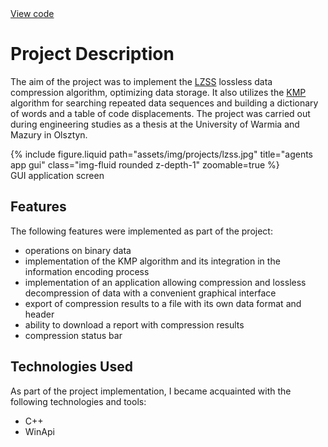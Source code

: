 <div class="links">
  <a href="https://github.com/Ziumper/LZSS" class="btn btn-amber btn-sm z-depth-0" role="button">View code <i class="fa-brands fa-github"></i></a>
</div>

# Project Description

The aim of the project was to implement the [LZSS](https://en.wikipedia.org/wiki/Lempel%E2%80%93Ziv%E2%80%93Storer%E2%80%93Szymanski) lossless data compression algorithm, optimizing data storage. It also utilizes the [KMP](https://en.wikipedia.org/wiki/Knuth%E2%80%93Morris%E2%80%93Pratt_algorithm) algorithm for searching repeated data sequences and building a dictionary of words and a table of code displacements. The project was carried out during engineering studies as a thesis at the University of Warmia and Mazury in Olsztyn.

<div class="row justify-content-sm-center">
    <div class="col-sm-8 mt-3 mt-md-0">
        {% include figure.liquid path="assets/img/projects/lzss.jpg" title="agents app gui" class="img-fluid rounded z-depth-1" zoomable=true %}
    </div>
</div>
<div class="caption">
    GUI application screen
</div>

## Features

The following features were implemented as part of the project:

- operations on binary data
- implementation of the KMP algorithm and its integration in the information encoding process
- implementation of an application allowing compression and lossless decompression of data with a convenient graphical interface
- export of compression results to a file with its own data format and header
- ability to download a report with compression results
- compression status bar

## Technologies Used

As part of the project implementation, I became acquainted with the following technologies and tools:
- C++
- WinApi